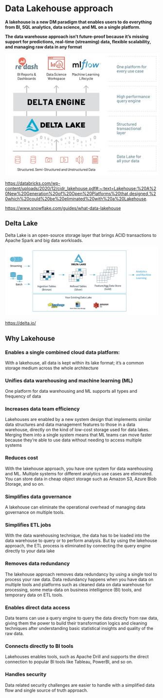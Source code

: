 # Data Lakehouse approach

**A lakehouse is a new DM paradigm that enables users to do everything from BI, SQL analytics, data science, and ML on a single platform.**  

**The data warehouse approach isn’t future-proof because it’s missing support for predictions,
real-time (streaming) data, flexible scalability, and managing raw data in any format**  

![Data lakehouse](./imgs/DLApproach.jpg)

https://databricks.com/wp-content/uploads/2020/12/cidr_lakehouse.pdf#:~:text=Lakehouse:%20A%20New%20Generation%20of%20Open%20Platforms%20that,designed,%20which%20could%20be%20eliminated%20with%20a%20Lakehouse.

https://www.snowflake.com/guides/what-data-lakehouse



## Delta Lake

Delta Lake is an open-source storage layer that brings  ACID transactions to Apache Spark and big data workloads.

![Delta Lake](./imgs/Delta-Lake.png)

https://delta.io/



## Why Lakehouse

### Enables a single combined cloud data platform: 

With a lakehouse, all data is kept within its lake format; it’s a common storage medium across the whole architecture  

### Unifies data warehousing and machine learning (ML)  

One platform for data warehousing and ML supports all types and frequency of data  

### Increases data team efficiency  

Lakehouses are enabled by a new system design that implements similar data structures and data management features to those in a data warehouse, directly on the kind of low-cost storage used for data lakes.
Merging them into a single system means that ML teams can move faster because they’re able to use data without needing
to access multiple systems  

### Reduces cost  

With the lakehouse approach, you have one system for data warehousing and ML. Multiple systems for different analytics use cases are eliminated. You can store data in cheap object storage such as Amazon S3, Azure Blob Storage, and so on.

### Simplifies data governance    

A lakehouse can eliminate the operational overhead of managing data governance on multiple tools.  

### Simplifies ETL jobs  

With the data warehousing technique, the data has to be loaded into the data warehouse to query or to perform analysis. But by using the lakehouse approach, the ETL process is eliminated by connecting the query engine directly to your data lake  

### Removes data redundancy  

The lakehouse approach removes data redundancy by using a single tool to process your raw data. Data redundancy happens when you have data on multiple tools and platforms such as cleaned data on data warehouse for processing, some meta-data on
business intelligence (BI) tools, and temporary data on ETL tools.  

### Enables direct data access  

Data teams can use a query engine to query the data directly from raw data, giving them the power to build their transformation logics and cleaning techniques after understanding basic statistical insights and quality of the raw data.

### Connects directly to BI tools    

Lakehouses enables tools, such as Apache Drill and supports the direct connection to popular BI tools like Tableau, PowerBI, and so on.  

### Handles security

Data related security challenges are easier to handle with a simplified data flow and single source of truth approach. 

  